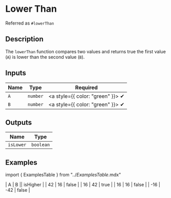 # Lower Than
Referred as `#lowerThan`

## Description
The `lowerThan` function compares two values and returns true the first value (`A`) is lower than the second value (`B`).

## Inputs
| Name | Type | Required |
|------|------|:-----:|
| `A` | `number` | <a style={{ color: "green" }}> ✔ </a>
| `B` | `number` | <a style={{ color: "green" }}> ✔ </a>

## Outputs
| Name | Type |
|------|------|
| `isLower` | `boolean` |

## Examples
import { ExamplesTable } from "../_ExamplesTable_.mdx"

<ExamplesTable>
| A | B || isHigher |
| 42 | 16 | false |
| 16 | 42 | true |
| 16 | 16 | false |
| -16 | -42 | false |
</ExamplesTable>

